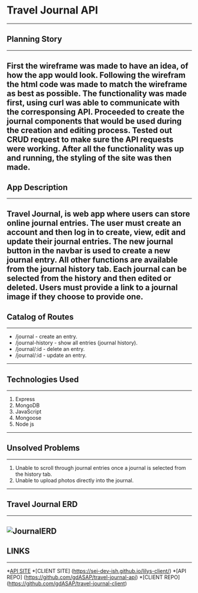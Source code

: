 # Travel Journal API
---
## Planning Story
---
First the wireframe was made to have an idea, of how the app would look. Following the wirefram the html code was made to match the wireframe
as best as possible. The functionality was made first, using curl was able to communicate with the corresponsing API. Proceeded to create the journal components that would be used during the creation and editing process. Tested out CRUD request to make sure the API requests were working. After all the functionality was up and running, the styling of the site was then made.
---
## App Description
---
Travel Journal, is web app where users can store online journal entries. The user must create an account and then log in to create, view, edit and update their journal entries. The new journal button in the navbar is used to create a new journal entry. All other functions are available from the journal history tab. Each journal can be selected from the history and then edited or deleted. Users must provide a link to a journal image if they choose to provide one.
---
## Catalog of Routes
---
* /journal - create an entry.
* /journal-history - show all entries (journal history).
* /journal/:id - delete an entry.
* /journal/:id - update an entry.

---
## Technologies Used
---
1. Express
2. MongoDB
3. JavaScript
4. Mongoose
5. Node js
---
## Unsolved Problems
---
1. Unable to scroll through journal entries once a journal is selected from the history tab.
2. Unable to upload photos directly into the journal.
---
## Travel Journal ERD
---
![JournalERD](https://media.git.generalassemb.ly/user/30427/files/e0959000-183a-11eb-9d89-a96ce24bdb38)
---
## LINKS
---
*[API SITE](https://mighty-mesa-16767.herokuapp.com/)
*[CLIENT SITE] (https://sei-dev-ish.github.io/lilys-client/)
*[API REPO] (https://github.com/gdASAP/travel-journal-api)
*[CLIENT REPO] (https://github.com/gdASAP/travel-journal-client)
